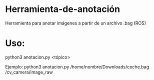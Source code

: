 # Herramienta-de-anotación
Herramienta para anotar imágenes a partir de un archivo .bag (ROS)

# Uso:

python3 anotacion.py <ruta archivo bag> <tópico>
  
Ejemplo: python3 anotacion.py /home/nombre/Downloads/coche.bag /cv_camera/image_raw
